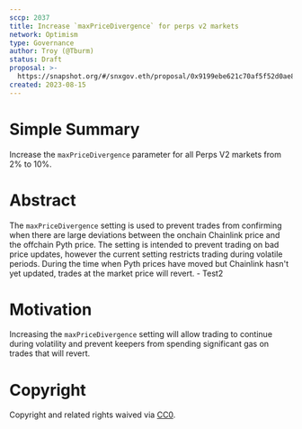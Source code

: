 ```yaml
---
sccp: 2037
title: Increase `maxPriceDivergence` for perps v2 markets
network: Optimism
type: Governance
author: Troy (@Tburm)
status: Draft
proposal: >-
  https://snapshot.org/#/snxgov.eth/proposal/0x9199ebe621c70af5f52d0ae882579a874f5951b482acea9ffbe16e7c430298a4
created: 2023-08-15
---
```


# Simple Summary

Increase the `maxPriceDivergence` parameter for all Perps V2 markets from 2% to 10%.

# Abstract

The `maxPriceDivergence` setting is used to prevent trades from confirming when there are large deviations between the onchain Chainlink price and the offchain Pyth price. The setting is intended to prevent trading on bad price updates, however the current setting restricts trading during volatile periods. During the time when Pyth prices have moved but Chainlink hasn't yet updated, trades at the market price will revert. - Test2

# Motivation

Increasing the `maxPriceDivergence` setting will allow trading to continue during volatility and prevent keepers from spending significant gas on trades that will revert.

# Copyright

Copyright and related rights waived via [CC0](https://creativecommons.org/publicdomain/zero/1.0/).
